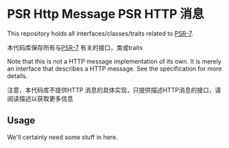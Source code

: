 PSR Http Message
PSR HTTP 消息
================

This repository holds all interfaces/classes/traits related to
[PSR-7](http://www.php-fig.org/psr/psr-7/).

本代码库保存所有与[PSR-7](http://www.php-fig.org/psr/psr-7/) 有关的接口，类或traits

Note that this is not a HTTP message implementation of its own. It is merely an
interface that describes a HTTP message. See the specification for more details.

注意，本代码库不提供HTTP 消息的具体实现，只提供描述HTTP消息的接口，请阅读描述以获取更多信息

Usage
-----

We'll certainly need some stuff in here.